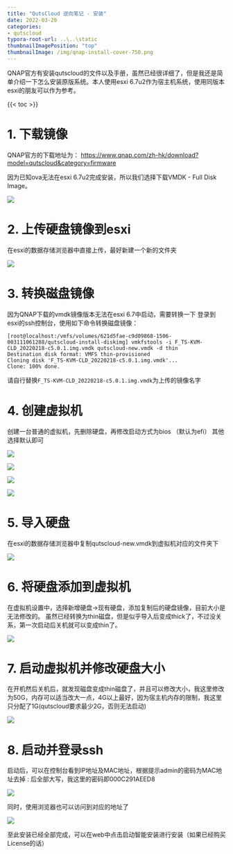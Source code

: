 ```yaml
---
title: "QutsCloud 逆向笔记 - 安装"
date: 2022-03-20
categories:
- qutscloud
typora-root-url: ..\..\static
thumbnailImagePosition: "top"
thumbnailImage: /img/qnap-install-cover-750.png
---
```


QNAP官方有安装qutscloud的文件以及手册，虽然已经很详细了，但是我还是简单介绍一下怎么安装原版系统。本人使用esxi 6.7u2作为宿主机系统，使用同版本esxi的朋友可以作为参考。

<!--more-->

{{< toc >}}

# 1. 下载镜像

QNAP官方的下载地址为：
https://www.qnap.com/zh-hk/download?model=qutscloud&category=firmware

因为已知ova无法在esxi 6.7u2完成安装，所以我们选择下载VMDK - Full Disk Image。

![](/img/qnap-install-2.png)

# 2. 上传硬盘镜像到esxi

在esxi的数据存储浏览器中直接上传，最好新建一个新的文件夹

![](/img/qnap-install-1-3.png)



# 3. 转换磁盘镜像

因为QNAP下载的vmdk镜像版本无法在esxi 6.7中启动，需要转换一下
登录到esxi的ssh控制台，使用如下命令转换磁盘镜像：

```
[root@localhost:/vmfs/volumes/621d5fae-c9d09868-1506-003111061288/qutscloud-install-diskimg] vmkfstools -i F_TS-KVM-CLD_20220218-c5.0.1.img.vmdk qutscloud-new.vmdk -d thin
Destination disk format: VMFS thin-provisioned
Cloning disk 'F_TS-KVM-CLD_20220218-c5.0.1.img.vmdk'...
Clone: 100% done.
```

请自行替换`F_TS-KVM-CLD_20220218-c5.0.1.img.vmdk`为上传的镜像名字

# 4. 创建虚拟机

创建一台普通的虚拟机，先删除硬盘，再修改启动方式为bios （默认为efi）
其他选择默认即可

![](/img/qnap-install-1.png)

![](/img/qnap-install--6.png)

![](/img/qnap-install-5.png)

![](/img/qnap-install-4.png)

# 5. 导入硬盘
在esxi的数据存储浏览器中复制qutscloud-new.vmdk到虚拟机对应的文件夹下

![](/img/qnap-install-7.png)

# 6. 将硬盘添加到虚拟机
在虚拟机设置中，选择新增硬盘->现有硬盘，添加复制后的硬盘镜像，目前大小是无法修改的。
虽然已经转换为thin磁盘，但是似乎导入后变成thick了，不过没关系，第一次启动后关机就可以变成thin了。

![](/img/qnap-install-8.png)

# 7. 启动虚拟机并修改硬盘大小
在开机然后关机后，就发现磁盘变成thin磁盘了，并且可以修改大小，我这里修改为50G，内存可以适当改大一点，4G以上最好，因为宿主机内存的限制，我这里只分配了1G(qutscloud要求最少2G，否则无法启动)

![](/img/qnap-install-9.png)

# 8. 启动并登录ssh
启动后，可以在控制台看到IP地址及MAC地址，根据提示admin的密码为MAC地址去掉 : 后全部大写，我这里的密码即000C291AEED8

![](/img/qnap-install-10.png)

同时，使用浏览器也可以访问到对应的地址了

![](/img/qnap-install-11.png)



至此安装已经全部完成，可以在web中点击启动智能安装进行安装（如果已经购买License的话）